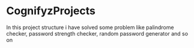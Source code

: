 # CognifyzProjects
In this project structure i have solved some problem like palindrome checker, password strength checker, random password generator and so on
